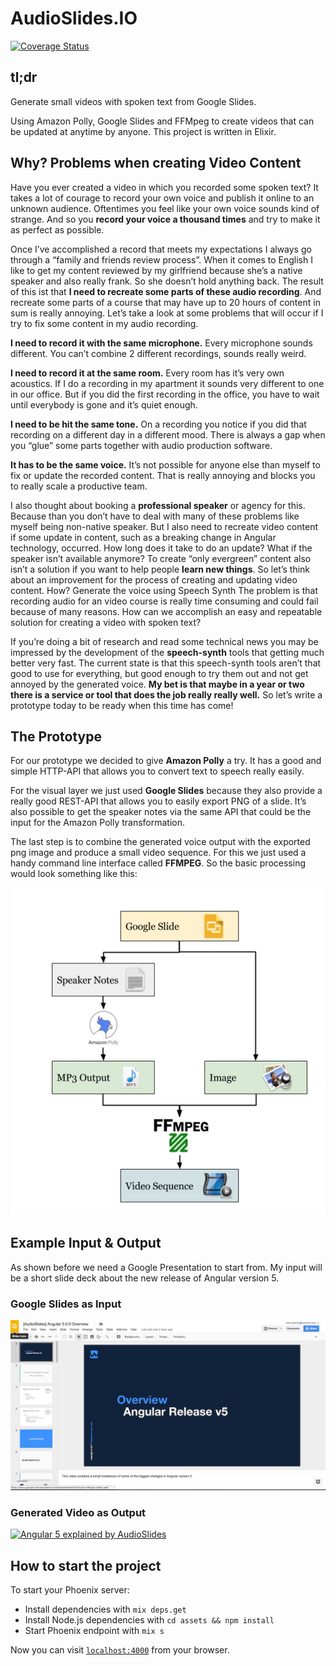 # AudioSlides.IO

[![Coverage Status](https://coveralls.io/repos/github/audioslides/audioslides.io/badge.svg)](https://coveralls.io/github/audioslides/audioslides.io)

## tl;dr

Generate small videos with spoken text from Google Slides.

Using Amazon Polly, Google Slides and FFMpeg to create videos that can be updated at anytime by anyone. This project is written in Elixir.

## Why? Problems when creating Video Content
Have you ever created a video in which you recorded some spoken text? It takes a lot of courage to record your own voice and publish it online to an unknown audience. Oftentimes you feel like your own voice sounds kind of strange. And so you **record your voice a thousand times** and try to make it as perfect as possible. 

Once I’ve accomplished a record that meets my expectations I always go through a “family and friends review process”. When it comes to English I like to get my content reviewed by my girlfriend because she’s a native speaker and also really frank. So she doesn’t hold anything back. The result of this ist that **I need to recreate some parts of these audio recording**. And recreate some parts of a course that may have up to 20 hours of content in sum is really annoying. Let’s take a look at some problems that will occur if I try to fix some content in my audio recording.

**I need to record it with the same microphone.**
Every microphone sounds different. You can’t combine 2 different recordings, sounds really weird.

**I need to record it at the same room.**
Every room has it’s very own acoustics. If I do a recording in my apartment it sounds very different to one in our office. But if you did the first recording in the office, you have to wait until everybody is gone and it’s quiet enough. 

**I need to be hit the same tone.**
On a recording you notice if you did that recording on a different day in a different mood. There is always a gap when you “glue” some parts together with audio production software.

**It has to be the same voice.**
It’s not possible for anyone else than myself to fix or update the recorded content. That is really annoying and blocks you to really scale a productive team.

I also thought about booking a **professional speaker** or agency for this. Because than you don’t have to deal with many of these problems like myself being non-native speaker. But I also need to recreate video content if some update in content, such as a breaking change in Angular technology, occurred. How long does it take to do an update? What if the speaker isn’t available anymore? To create “only evergreen” content also isn’t a solution if you want to help people **learn new things**. So let’s think about an improvement for the process of creating and updating video content.
How? Generate the voice using Speech Synth
The problem is that recording audio for an video course is really time consuming and could fail because of many reasons. How can we accomplish an easy and repeatable solution for creating a video with spoken text? 

If you’re doing a bit of research and read some technical news you may be impressed by the development of the **speech-synth** tools that getting much better very fast. The current state is that this speech-synth tools aren’t that good to use for everything, but good enough to try them out and not get annoyed by the generated voice. **My bet is that maybe in a year or two there is a service or tool that does the job really really well.** So let’s write a prototype today to be ready when this time has come!

## The Prototype
For our prototype we decided to give **Amazon Polly** a try. It has a good and simple HTTP-API that allows you to convert text to speech really easily.

For the visual layer we just used **Google Slides** because they also provide a really good REST-API that allows you to easily export PNG of a slide. It’s also possible to get the speaker notes via the same API that could be the input for the Amazon Polly transformation.

The last step is to combine the generated voice output with the exported png image and produce a small video sequence. For this we just used a handy command line interface called **FFMPEG**. So the basic processing would look something like this:

![Video Generation Process](process-overview.jpg)

## Example Input & Output
As shown before we need a Google Presentation to start from. My input will be a short slide deck about the new release of Angular version 5.

### Google Slides as Input

[![Angular 5 explained by AudioSlides](example-google-presentation.jpg)](https://docs.google.com/presentation/d/1tGbdANGoW8BGI-S-_DcP0XsXhoaTO_KConY7-RVFnkM/edit?usp=sharing "Angular 5 explained by AudioSlides")

### Generated Video as Output

[![Angular 5 explained by AudioSlides](https://img.youtube.com/vi/mvYzuGw2Tv0/0.jpg)](https://www.youtube.com/watch?v=mvYzuGw2Tv0 "Angular 5 explained by AudioSlides")


## How to start the project

To start your Phoenix server:

  * Install dependencies with `mix deps.get`
  * Install Node.js dependencies with `cd assets && npm install`
  * Start Phoenix endpoint with `mix s`

Now you can visit [`localhost:4000`](http://localhost:4000) from your browser.
